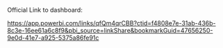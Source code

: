 Official Link to dashboard:

https://app.powerbi.com/links/qfQm4qrCBB?ctid=f4808e7e-31ab-436b-8c3e-16ee61a6c8f9&pbi_source=linkShare&bookmarkGuid=47656250-9e0d-41e7-a925-5375a86fe91c
